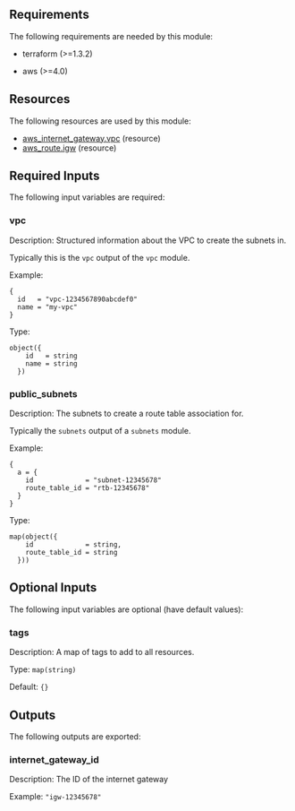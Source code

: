 <!-- BEGIN_TF_DOCS -->
## Requirements

The following requirements are needed by this module:

- terraform (>=1.3.2)

- aws (>=4.0)

## Resources

The following resources are used by this module:

- [aws_internet_gateway.vpc](https://registry.terraform.io/providers/hashicorp/aws/latest/docs/resources/internet_gateway) (resource)
- [aws_route.igw](https://registry.terraform.io/providers/hashicorp/aws/latest/docs/resources/route) (resource)

## Required Inputs

The following input variables are required:

### vpc

Description: Structured information about the VPC to create the subnets in.

Typically this is the `vpc` output of the `vpc` module.

Example:
```
{
  id   = "vpc-1234567890abcdef0"
  name = "my-vpc"
}
```

Type:

```hcl
object({
    id   = string
    name = string
  })
```

### public\_subnets

Description: The subnets to create a route table association for.

Typically the `subnets` output of a `subnets` module.

Example:
```
{
  a = {
    id             = "subnet-12345678"
    route_table_id = "rtb-12345678"
  }
}
```

Type:

```hcl
map(object({
    id             = string,
    route_table_id = string
  }))
```

## Optional Inputs

The following input variables are optional (have default values):

### tags

Description: A map of tags to add to all resources.

Type: `map(string)`

Default: `{}`

## Outputs

The following outputs are exported:

### internet\_gateway\_id

Description: The ID of the internet gateway

Example: `"igw-12345678"`
<!-- END_TF_DOCS -->